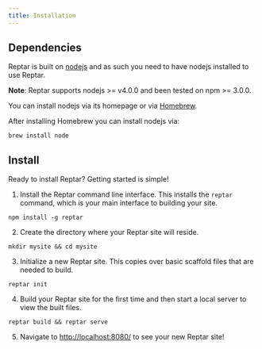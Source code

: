 ```yaml
---
title: Installation
---
```


## Dependencies

Reptar is built on [nodejs](https://nodejs.org/en/) and as such you need to have nodejs installed to use Reptar.

**Note**: Reptar supports nodejs >= v4.0.0 and been tested on npm >= 3.0.0.

You can install nodejs via its homepage or via [Homebrew](http://brew.sh/).

After installing Homebrew you can install nodejs via:

```shell
brew install node
```

## Install

Ready to install Reptar? Getting started is simple!

1. Install the Reptar command line interface. This installs the `reptar` command, which is your main interface to building your site.
```shell
npm install -g reptar
```

2. Create the directory where your Reptar site will reside.
```shell
mkdir mysite && cd mysite
```

3. Initialize a new Reptar site. This copies over basic scaffold files that are needed to build.
```shell
reptar init
```

4. Build your Reptar site for the first time and then start a local server to view the built files.
```shell
reptar build && reptar serve
```

5. Navigate to [http://localhost:8080/](http://localhost:8080/) to see your new Reptar site!
